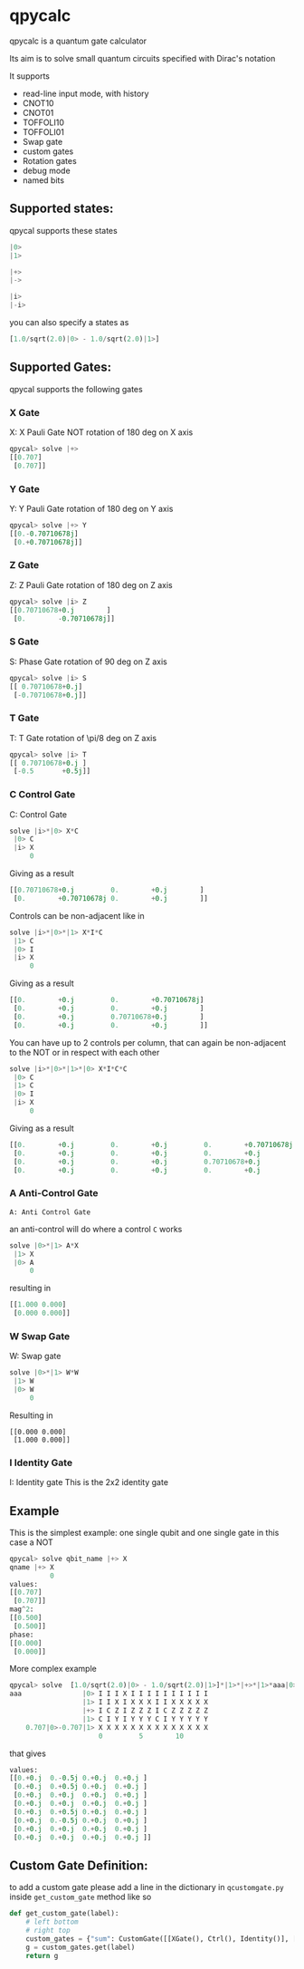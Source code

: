 # qpycalc


qpycalc is a quantum gate calculator

Its aim is to solve small quantum circuits specified with Dirac's notation

It supports
- read-line input mode, with history
- CNOT10
- CNOT01
- TOFFOLI10
- TOFFOLI01
- Swap gate
- custom gates
- Rotation gates
- debug mode
- named bits


## Supported states:
qpycal supports these states
```python
|0>
|1>

|+>
|->

|i>
|-i>
```
you can also specify a states as
```python
[1.0/sqrt(2.0)|0> - 1.0/sqrt(2.0)|1>]
```

## Supported Gates:
qpycal supports the following gates

### X Gate
X: X Pauli Gate NOT rotation of 180 deg on X axis

```python
qpycal> solve |+>
[[0.707]
 [0.707]]
```


### Y Gate
Y: Y Pauli Gate rotation of 180 deg on Y axis

```python
qpycal> solve |+> Y
[[0.-0.70710678j]
 [0.+0.70710678j]]
```


### Z Gate
Z: Z Pauli Gate rotation of 180 deg on Z axis

```python
qpycal> solve |i> Z
[[0.70710678+0.j        ]
 [0.        -0.70710678j]]
```


### S Gate
S: Phase Gate rotation of 90 deg on Z axis

```python
qpycal> solve |i> S
[[ 0.70710678+0.j]
 [-0.70710678+0.j]]
```


### T Gate
T: T Gate rotation of \pi/8 deg on Z axis

```python
qpycal> solve |i> T
[[ 0.70710678+0.j ]
 [-0.5       +0.5j]]
```


### C Control Gate
C: Control Gate

```python
solve |i>*|0> X*C
 |0> C
 |i> X
     0
```

Giving as a result

```python
[[0.70710678+0.j         0.        +0.j        ]
 [0.        +0.70710678j 0.        +0.j        ]]
```

Controls can be non-adjacent like in

```python
solve |i>*|0>*|1> X*I*C
 |1> C
 |0> I
 |i> X
     0
```

Giving as a result

```python
[[0.        +0.j         0.        +0.70710678j]
 [0.        +0.j         0.        +0.j        ]
 [0.        +0.j         0.70710678+0.j        ]
 [0.        +0.j         0.        +0.j        ]]
```

You can have up to 2 controls per column,
that can again be non-adjacent to the NOT or in respect with each other


```python
solve |i>*|0>*|1>*|0> X*I*C*C
 |0> C
 |1> C
 |0> I
 |i> X
     0
```

Giving as a result

```python
[[0.        +0.j         0.        +0.j         0.        +0.70710678j 0.        +0.j        ]
 [0.        +0.j         0.        +0.j         0.        +0.j         0.        +0.j        ]
 [0.        +0.j         0.        +0.j         0.70710678+0.j         0.        +0.j        ]
 [0.        +0.j         0.        +0.j         0.        +0.j         0.        +0.j        ]]
```


### A Anti-Control Gate
```A: Anti Control Gate```

an anti-control will do where a control ```C``` works

```python
solve |0>*|1> A*X
 |1> X
 |0> A
     0
```
resulting in

```python
[[1.000 0.000]
 [0.000 0.000]]
```
### W Swap Gate
W: Swap gate
```python
solve |0>*|1> W*W
 |1> W
 |0> W
     0
```

Resulting in

```
[[0.000 0.000]
 [1.000 0.000]]
```


### I Identity Gate
I: Identity gate
This is the 2x2 identity gate


## Example
This is the simplest example: one single qubit and one single
gate in this case a NOT

```python
qpycal> solve qbit_name |+> X
qname |+> X
          0
values:
[[0.707]
 [0.707]]
mag^2:
[[0.500]
 [0.500]]
phase:
[[0.000]
 [0.000]]
```

More complex example
```python
qpycal> solve  [1.0/sqrt(2.0)|0> - 1.0/sqrt(2.0)|1>]*|1>*|+>*|1>*aaa|0> G(sum)*I*I X*Y*Z*X*I X*I*I*I*X X*Y*Z*X*I X*Y*Z*X*I X*Y*Z*X*I  G(sum)*I*I X*Y*Z*X*I  X*Y*Z*X*I  X*Y*Z*X*I  X*Y*Z*X*I  X*Y*Z*X*I
aaa               |0> I I I X I I I I I I I I I I
                  |1> I I X I X X X I I X X X X X
                  |+> I C Z I Z Z Z I C Z Z Z Z Z
                  |1> C I Y I Y Y Y C I Y Y Y Y Y
    0.707|0>-0.707|1> X X X X X X X X X X X X X X
                      0         5        10
```
that gives

```python
values:
[[0.+0.j  0.-0.5j 0.+0.j  0.+0.j ]
 [0.+0.j  0.+0.5j 0.+0.j  0.+0.j ]
 [0.+0.j  0.+0.j  0.+0.j  0.+0.j ]
 [0.+0.j  0.+0.j  0.+0.j  0.+0.j ]
 [0.+0.j  0.+0.5j 0.+0.j  0.+0.j ]
 [0.+0.j  0.-0.5j 0.+0.j  0.+0.j ]
 [0.+0.j  0.+0.j  0.+0.j  0.+0.j ]
 [0.+0.j  0.+0.j  0.+0.j  0.+0.j ]]
```


## Custom Gate Definition:

to add a custom gate please add a line in the dictionary in
```qcustomgate.py``` inside ``` get_custom_gate ``` method
like so
```python
def get_custom_gate(label):
    # left bottom
    # right top
    custom_gates = {"sum": CustomGate([[XGate(), Ctrl(), Identity()], [XGate(), Identity(), Ctrl()]], "sum")}
    g = custom_gates.get(label)
    return g
```
